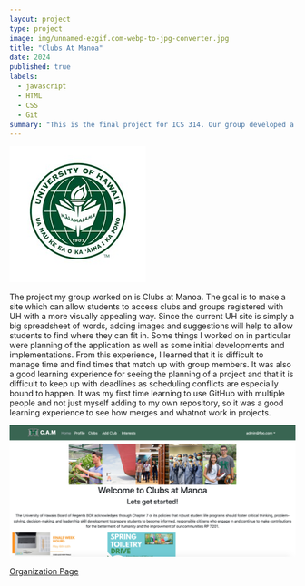 ```yaml
---
layout: project
type: project
image: img/unnamed-ezgif.com-webp-to-jpg-converter.jpg
title: "Clubs At Manoa"
date: 2024
published: true
labels:
  - javascript
  - HTML
  - CSS
  - Git
summary: "This is the final project for ICS 314. Our group developed a site which helps students to see clubs that are available at UH Manoa."
---
```

<img class="img-fluid" src="../img/unnamed-ezgif.com-webp-to-jpg-converter.jpg">

The project my group worked on is Clubs at Manoa. The goal is to make a site which can allow students to access clubs and groups registered with UH with a more visually appealing way. Since the current UH site is simply a big spreadsheet of words, adding images and suggestions will help to allow students to find where they can fit in. Some things I worked on in particular were planning of the application as well as some initial developments and implementations. From this experience, I learned that it is difficult to manage time and find times that match up with group members. It was also a good learning experience for seeing the planning of a project and that it is difficult to keep up with deadlines as scheduling conflicts are especially bound to happen. It was my first time learning to use GitHub with multiple people and not just myself adding to my own repository, so it was a good learning experience to see how merges and whatnot work in projects.

<img class="img-fluid" src="../img/Screen Shot 2024-05-10 at 10.00.16 PM.png">

<a href="https://github.com/Clubs-At-Manoa"><i class="large github icon "></i>Organization Page</a>
